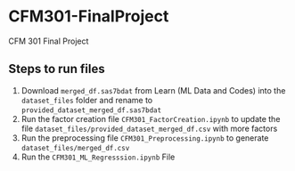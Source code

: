 # CFM301-FinalProject

CFM 301 Final Project

## Steps to run files

1. Download `merged_df.sas7bdat` from Learn (ML Data and Codes) into the `dataset_files` folder and rename to `provided_dataset_merged_df.sas7bdat`
2. Run the factor creation file `CFM301_FactorCreation.ipynb` to update the file `dataset_files/provided_dataset_merged_df.csv` with more factors
3. Run the preprocessing file `CFM301_Preprocessing.ipynb` to generate `dataset_files/merged_df.csv`
4. Run the `CFM301_ML_Regresssion.ipynb` File
